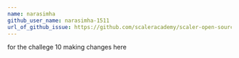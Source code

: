 ```yaml
---
name: narasimha
github_user_name: narasimha-1511
url_of_github_issue: https://github.com/scaleracademy/scaler-open-source-september-challenge/issues/900 
---
```


for the challege 10 making changes here
